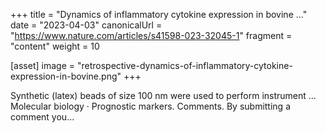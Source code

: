 +++
title = "Dynamics of inflammatory cytokine expression in bovine ..."
date = "2023-04-03"
canonicalUrl = "https://www.nature.com/articles/s41598-023-32045-1"
fragment = "content"
weight = 10

[asset]
    image = "retrospective-dynamics-of-inflammatory-cytokine-expression-in-bovine.png"
+++

Synthetic (latex) beads of size 100 nm were used to perform instrument ... 
Molecular biology · Prognostic markers. Comments. By submitting a comment 
you...
